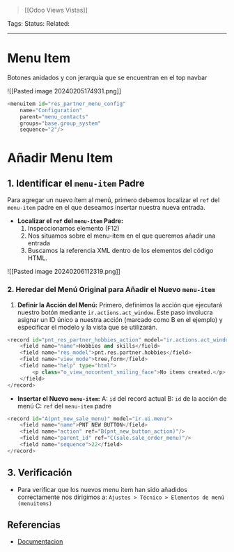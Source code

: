 > [[Odoo Views Vistas]]

Tags:
Status: 
Related: 

___
# Menu Item
Botones anidados y con jerarquía que se encuentran en el top navbar

![[Pasted image 20240205174931.png]]

```python
<menuitem id="res_partner_menu_config"  
    name="Configuration"  
    parent="menu_contacts"  
    groups="base.group_system"  
    sequence="2"/>
```

# Añadir Menu Item

## 1. Identificar el `menu-item` Padre

Para agregar un nuevo ítem al menú, primero debemos localizar el `ref` del `menu-item` padre en el que deseamos insertar nuestra nueva entrada.

- **Localizar el `ref` del `menu-item` Padre:**
  1. Inspeccionamos elemento (F12)
  2. Nos situamos sobre el menu-item en el que queremos añadir una entrada
  3. Buscamos la referencia XML dentro de los elementos del código HTML.

![[Pasted image 20240206112319.png]]

### 2. Heredar del Menú Original para Añadir el Nuevo `menu-item`

1. **Definir la Acción del Menú:**
	Primero, definimos la acción que ejecutará nuestro botón mediante `ir.actions.act_window`. Este paso involucra asignar un ID único a nuestra acción (marcado como B en el ejemplo) y especificar el modelo y la vista que se utilizarán.

```python
<record id="pnt_res_partner_hobbies_action" model="ir.actions.act_window">  
    <field name="name">Hobbies and skills</field>  
    <field name="res_model">pnt.res.partner.hobbies</field>  
    <field name="view_mode">tree,form</field>  
    <field name="help" type="html">  
        <p class="o_view_nocontent_smiling_face">No items created.</p>  
    </field>  
</record>
```

- **Insertar el Nuevo `menu-item`:**
	A: `id` del record actual
	B: `id` de la acción de menú
	C: `ref` del `menu-item` padre 

```python
<record id="A(pnt_new_sale_menu)" model="ir.ui.menu">
    <field name="name">PNT NEW BUTTON</field>
    <field name="action" ref="B(pnt_new_button_action)"/>
    <field name="parent_id" ref="C(sale.sale_order_menu)"/>
    <field name="sequence">22</field>
</record>
```

## 3. Verificación

- Para verificar que los nuevos menu item han sido añadidos correctamente nos dirigimos a:
	`Ajustes > Técnico > Elementos de menú (menuitems)`


## Referencias

- [Documentacion](https://www.odoo.com/documentation/16.0/es/developer/howtos/website_themes/navigation.html?highlight=menu%20item#menu-item)



